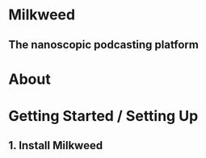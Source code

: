 # Milkweed
## The nanoscopic podcasting platform

<!-- THIS iS WHERE THE HEADER IMAGE GOES -->

# About

# Getting Started / Setting Up

## 1. Install Milkweed
